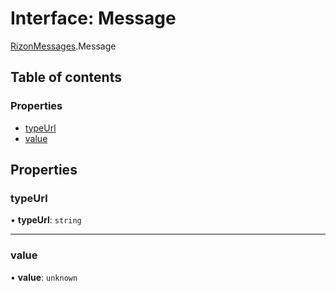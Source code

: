 # Interface: Message

[RizonMessages](../modules/RizonMessages.md).Message

## Table of contents

### Properties

- [typeUrl](RizonMessages.Message.md#typeurl)
- [value](RizonMessages.Message.md#value)

## Properties

### typeUrl

• **typeUrl**: `string`

___

### value

• **value**: `unknown`
